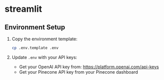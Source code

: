 # streamlit

## Environment Setup

1. Copy the environment template:
   ```bash
   cp .env.template .env
   ```

2. Update `.env` with your API keys:
    - Get your OpenAI API key from: https://platform.openai.com/api-keys
    - Get your Pinecone API key from your Pinecone dashboard

